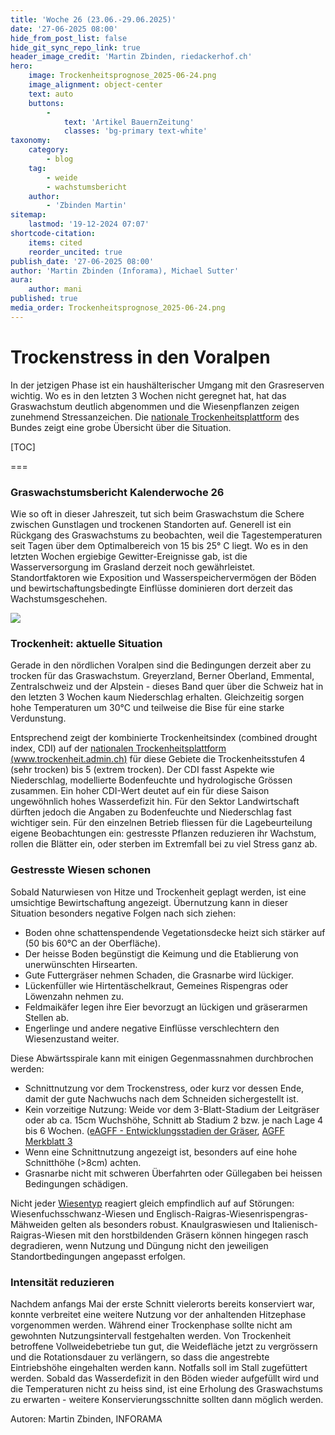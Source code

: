 ```yaml
---
title: 'Woche 26 (23.06.-29.06.2025)'
date: '27-06-2025 08:00'
hide_from_post_list: false
hide_git_sync_repo_link: true
header_image_credit: 'Martin Zbinden, riedackerhof.ch'
hero:
    image: Trockenheitsprognose_2025-06-24.png
    image_alignment: object-center
    text: auto
    buttons:
        -
            text: 'Artikel BauernZeitung'
            classes: 'bg-primary text-white'
taxonomy:
    category:
        - blog
    tag:
        - weide
        - wachstumsbericht
    author:
        - 'Zbinden Martin'
sitemap:
    lastmod: '19-12-2024 07:07'
shortcode-citation:
    items: cited
    reorder_uncited: true
publish_date: '27-06-2025 08:00'
author: 'Martin Zbinden (Inforama), Michael Sutter'
aura:
    author: mani
published: true
media_order: Trockenheitsprognose_2025-06-24.png
---
```


# Trockenstress in den Voralpen

In der jetzigen Phase ist ein haushälterischer Umgang mit den Grasreserven wichtig. Wo es in den letzten 3 Wochen nicht geregnet hat, hat das Graswachstum deutlich abgenommen und die Wiesenpflanzen zeigen zunehmend Stressanzeichen. Die [nationale Trockenheitsplattform](https://www.trockenheit.admin.ch/) des Bundes zeigt eine grobe Übersicht über die Situation.



[TOC]

===

### Graswachstumsbericht Kalenderwoche 26
Wie so oft in dieser Jahreszeit, tut sich beim Graswachstum die Schere zwischen Gunstlagen und trockenen Standorten auf.  Generell ist ein  Rückgang des Graswachstums zu beobachten, weil die Tagestemperaturen seit Tagen über dem Optimalbereich von 15 bis 25° C liegt. Wo es in den letzten Wochen ergiebige Gewitter-Ereignisse gab, ist die Wasserversorgung im Grasland derzeit noch gewährleistet. Standortfaktoren wie Exposition und Wasserspeichervermögen der Böden und bewirtschaftungsbedingte Einflüsse dominieren dort derzeit das Wachstumsgeschehen. 

[![](/uploads/archive/Graswachstumkarte_2025KW26.svg)](/growth)

### Trockenheit: aktuelle Situation
Gerade in den nördlichen Voralpen sind die Bedingungen derzeit aber zu trocken für das Graswachstum.  Greyerzland, Berner Oberland, Emmental, Zentralschweiz und der Alpstein - dieses Band quer über die Schweiz hat in den letzten 3 Wochen kaum Niederschlag erhalten. Gleichzeitig sorgen hohe Temperaturen um 30°C und teilweise die Bise für eine starke Verdunstung. 

Entsprechend zeigt der kombinierte Trockenheitsindex (combined drought index, CDI) auf der [nationalen Trockenheitsplattform (www.trockenheit.admin.ch)](https://www.trockenheit.admin.ch/)  für diese Gebiete die Trockenheitsstufen 4 (sehr trocken) bis 5 (extrem trocken). Der CDI fasst Aspekte wie Niederschlag, modellierte Bodenfeuchte und hydrologische Grössen zusammen. Ein hoher CDI-Wert deutet auf ein für diese Saison ungewöhnlich hohes Wasserdefizit hin. 
Für den Sektor Landwirtschaft dürften jedoch die Angaben zu Bodenfeuchte und Niederschlag fast wichtiger sein. Für den einzelnen Betrieb fliessen für die Lagebeurteilung eigene Beobachtungen ein: gestresste Pflanzen reduzieren ihr Wachstum, rollen die Blätter ein, oder sterben im Extremfall bei zu viel Stress ganz ab.


### Gestresste Wiesen schonen
Sobald Naturwiesen von Hitze und Trockenheit geplagt werden, ist eine umsichtige  Bewirtschaftung angezeigt. Übernutzung kann in dieser Situation besonders negative Folgen nach sich ziehen:
* Boden ohne schattenspendende Vegetationsdecke heizt sich stärker auf (50 bis 60°C an der Oberfläche).
* Der heisse Boden begünstigt die Keimung und die Etablierung von unerwünschten Hirsearten. 
* Gute Futtergräser nehmen Schaden, die Grasnarbe wird lückiger. 
* Lückenfüller wie Hirtentäschelkraut, Gemeines Rispengras oder Löwenzahn nehmen zu.
* Feldmaikäfer legen ihre Eier bevorzugt an lückigen und gräserarmen Stellen ab.
* Engerlinge und andere negative Einflüsse verschlechtern den Wiesenzustand weiter.

Diese Abwärtsspirale kann mit einigen Gegenmassnahmen durchbrochen werden:
- Schnittnutzung vor dem Trockenstress, oder kurz vor dessen Ende, damit der gute Nachwuchs nach dem Schneiden sichergestellt ist.
- Kein vorzeitige Nutzung: Weide vor dem 3-Blatt-Stadium der Leitgräser oder ab ca. 15cm Wuchshöhe, Schnitt ab Stadium 2 bzw. je nach Lage 4 bis 6 Wochen. ([eAGFF - Entwicklungsstadien der Gräser](https://www.eagff.ch/wiesenpflanzen-kennen/graeser/entwicklungsstadien/einleitung-definition),  [AGFF Merkblatt 3](https://www.eagff.ch/files/images/bilder/Raufutter_produzieren/Futterqualitaet/agff-mb3_1707_D_21_bewertung_von_wiesenfutter_ohne_06.05.pdf)
- Wenn eine Schnittnutzung angezeigt ist, besonders auf eine hohe Schnitthöhe (>8cm) achten.
- Grasnarbe nicht mit schweren Überfahrten oder Güllegaben bei heissen Bedingungen schädigen. 

Nicht jeder [Wiesentyp](https://www.eagff.ch/wiesenpflanzen-kennen/wiesentypen/einleitung-uebersicht) reagiert gleich empfindlich auf auf Störungen: Wiesenfuchsschwanz-Wiesen und Englisch-Raigras-Wiesenrispengras-Mähweiden gelten als besonders robust. Knaulgraswiesen und Italienisch-Raigras-Wiesen mit  den horstbildenden Gräsern können hingegen rasch degradieren, wenn Nutzung und Düngung nicht den jeweiligen Standortbedingungen angepasst erfolgen. 



### Intensität reduzieren
Nachdem anfangs Mai der erste Schnitt vielerorts bereits konserviert war, konnte verbreitet eine weitere Nutzung vor der anhaltenden Hitzephase vorgenommen werden. Während einer Trockenphase sollte nicht am gewohnten Nutzungsintervall festgehalten werden. Von Trockenheit betroffene Vollweidebetriebe tun gut, die Weidefläche jetzt zu vergrössern und die Rotationsdauer zu verlängern, so dass die angestrebte Eintriebshöhe eingehalten werden kann. Notfalls soll im Stall zugefüttert werden. Sobald das Wasserdefizit in den Böden wieder aufgefüllt wird und die Temperaturen nicht zu heiss sind, ist eine Erholung des Graswachstums zu erwarten - weitere Konservierungsschnitte sollten dann möglich werden. 


Autoren: 
Martin Zbinden, INFORAMA